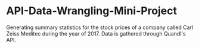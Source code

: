 # API-Data-Wrangling-Mini-Project
Generating summary statistics for the stock prices of a company called Carl Zeiss Meditec during the year of 2017. Data is gathered through Quandl's API.
